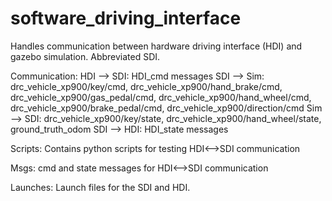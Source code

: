 software_driving_interface
==========================

Handles communication between hardware driving interface (HDI) and gazebo simulation. Abbreviated SDI.

Communication:
HDI --> SDI:	HDI_cmd messages
SDI --> Sim:	drc_vehicle_xp900/key/cmd, drc_vehicle_xp900/hand_brake/cmd, drc_vehicle_xp900/gas_pedal/cmd, drc_vehicle_xp900/hand_wheel/cmd, drc_vehicle_xp900/brake_pedal/cmd, drc_vehicle_xp900/direction/cmd
Sim --> SDI:	drc_vehicle_xp900/key/state, drc_vehicle_xp900/hand_wheel/state, ground_truth_odom
SDI --> HDI:	HDI_state messages

Scripts:
Contains python scripts for testing HDI<-->SDI communication

Msgs:
cmd and state messages for HDI<-->SDI communication

Launches:
Launch files for the SDI and HDI.
